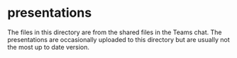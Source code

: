 # presentations

The files in this directory are from the shared files in the Teams chat. The presentations are occasionally uploaded to this directory but are usually not the most up to date version.